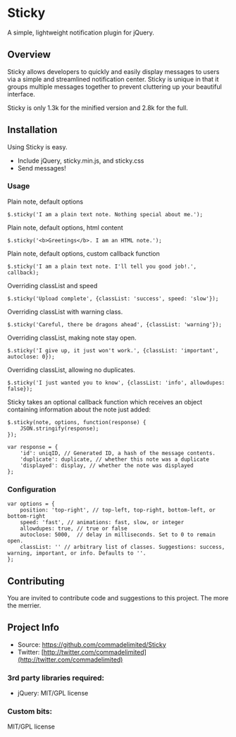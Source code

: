 # Sticky

A simple, lightweight notification plugin for jQuery.

## Overview

Sticky allows developers to quickly and easily display messages to users via a simple and streamlined notification center. Sticky is unique in that it groups multiple messages together to prevent cluttering up your beautiful interface.

Sticky is only 1.3k for the minified version and 2.8k for the full.

## Installation

Using Sticky is easy.

* Include jQuery, sticky.min.js, and sticky.css
* Send messages!

### Usage

Plain note, default options

`$.sticky('I am a plain text note. Nothing special about me.');`

Plain note, default options, html content

`$.sticky('<b>Greetings</b>. I am an HTML note.');`

Plain note, default options, custom callback function

`$.sticky('I am a plain text note. I'll tell you good job!.', callback);`

Overriding classList and speed

`$.sticky('Upload complete', {classList: 'success', speed: 'slow'});`

Overriding classList with warning class.

`$.sticky('Careful, there be dragons ahead', {classList: 'warning'});`

Overriding classList, making note stay open.

`$.sticky('I give up, it just won't work.', {classList: 'important', autoclose: 0});`

Overriding classList, allowing no duplicates.

`$.sticky('I just wanted you to know', {classList: 'info', allowdupes: false});`


Sticky takes an optional callback function which receives an object containing information about the note just added:

```
$.sticky(note, options, function(response) {
    JSON.stringify(response);
});

var response = {
    'id': uniqID, // Generated ID, a hash of the message contents.
    'duplicate': duplicate, // whether this note was a duplicate
    'displayed': display, // whether the note was displayed
};
```

### Configuration

```
var options = {
    position: 'top-right', // top-left, top-right, bottom-left, or bottom-right
    speed: 'fast', // animations: fast, slow, or integer
    allowdupes: true, // true or false
    autoclose: 5000,  // delay in milliseconds. Set to 0 to remain open.
    classList: '' // arbitrary list of classes. Suggestions: success, warning, important, or info. Defaults to ''.
};
```

## Contributing

You are invited to contribute code and suggestions to this project. The more the merrier.

## Project Info

* Source: https://github.com/commadelimited/Sticky
* Twitter: [http://twitter.com/commadelimited](http://twitter.com/commadelimited)

### 3rd party libraries required:

* jQuery: MIT/GPL license

### Custom bits:

MIT/GPL license